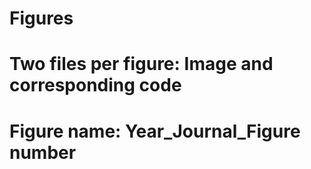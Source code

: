 # Figures

# Two files per figure: Image and corresponding code

# Figure name: Year_Journal_Figure number

